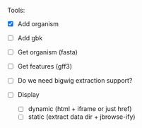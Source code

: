 Tools:

- [x] Add organism
- [ ] Add gbk

- [ ] Get organism (fasta)
- [ ] Get features (gff3)
- [ ] Do we need bigwig extraction support?

- [ ] Display
    - [ ] dynamic (html + iframe or just href)
    - [ ] static (extract data dir + jbrowse-ify)
